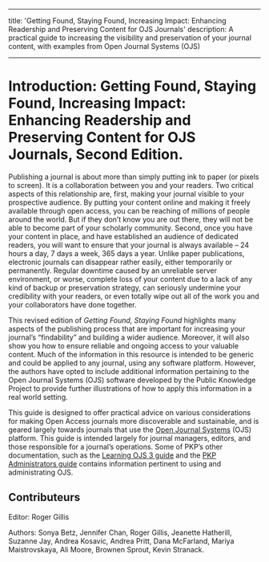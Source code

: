 - - -
title: 'Getting Found, Staying Found, Increasing Impact: Enhancing Readership and Preserving Content for OJS Journals' description: A practical guide to increasing the visibility and preservation of your journal content, with examples from Open Journal Systems (OJS)
- - -

# Introduction: Getting Found, Staying Found, Increasing Impact: Enhancing Readership and Preserving Content for OJS Journals, Second Edition.

Publishing a journal is about more than simply putting ink to paper (or pixels to screen). It is a collaboration between you and your readers. Two critical aspects of this relationship are, first, making your journal visible to your prospective audience. By putting your content online and making it freely available through open access, you can be reaching of millions of people around the world. But if they don’t know you are out there, they will not be able to become part of your scholarly community. Second, once you have your content in place, and have established an audience of dedicated readers, you will want to ensure that your journal is always available – 24 hours a day, 7 days a week, 365 days a year. Unlike paper publications, electronic journals can disappear rather easily, either temporarily or permanently. Regular downtime caused by an unreliable server environment, or worse, complete loss of your content due to a lack of any kind of backup or preservation strategy, can seriously undermine your credibility with your readers, or even totally wipe out all of the work you and your collaborators have done together.

This revised edition of  _Getting Found, Staying Found_ highlights many aspects of the publishing process that are important for increasing your journal’s “findability” and building a wider audience. Moreover, it will also show you how to ensure reliable and ongoing access to your valuable content. Much of the information in this resource is intended to be generic and could be applied to any journal, using any software platform. However, the authors have opted to include additional information pertaining to the Open Journal Systems  (OJS) software developed by the Public Knowledge Project to provide further illustrations of how to apply this information in a real world setting.

This guide is designed to offer practical advice on various considerations for making Open Access journals more discoverable and sustainable, and is geared largely towards journals that use the [Open Journal Systems](https://pkp.sfu.ca/ojs/) (OJS) platform. This guide is intended largely for journal managers, editors, and those responsible for a journal’s operations. Some of PKP’s other documentation, such as the [Learning OJS 3 guide](https://docs.pkp.sfu.ca/learning-ojs/) and the [PKP Administrators guide](https://docs.pkp.sfu.ca/admin-guide/) contains information pertinent to using and administrating OJS.

## Contributeurs

Editor: Roger Gillis

Authors: Sonya Betz, Jennifer Chan, Roger Gillis, Jeanette Hatherill, Suzanne Jay, Andrea Kosavic, Andrea Pritt, Dana McFarland, Mariya Maistrovskaya, Ali Moore, Brownen Sprout, Kevin Stranack.
